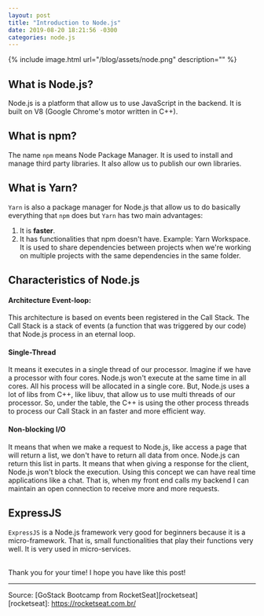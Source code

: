 ```yaml
---
layout: post
title: "Introduction to Node.js"
date: 2019-08-20 18:21:56 -0300
categories: node.js
---
```


{% include image.html url="/blog/assets/node.png" description="" %}

## What is Node.js?

Node.js is a platform that allow us to use JavaScript in the backend. It is built on V8 (Google Chrome's motor written in C++).

## What is npm?

The name `npm` means Node Package Manager. It is used to install and manage third party libraries. It also allow us to publish our own libraries.

## What is Yarn?

`Yarn` is also a package manager for Node.js that allow us to do basically everything that `npm` does but `Yarn` has two main advantages:  
<ol>
  <li> It is <strong>faster</strong>. </li>  
  <li> It has functionalities that npm doesn't have. Example: Yarn Workspace. It is used to share dependencies between projects when we're working on multiple projects with the same dependencies in the same folder. </li>   
</ol>  

## Characteristics of Node.js

#### Architecture Event-loop:

This architecture is based on events been registered in the Call Stack. The Call Stack is a stack of events (a function that was triggered by our code) that Node.js process in an eternal loop.

#### Single-Thread

It means it executes in a single thread of our processor. Imagine if we have a processor with four cores. Node.js won't execute at the same time in all cores. All his process will be allocated in a single core. But, Node.js uses a lot of libs from C++, like libuv, that allow us to use multi threads of our processor. So, under the table, the C++ is using the other process threads to process our Call Stack in an faster and more efficient way.

#### Non-blocking I/O

It means that when we make a request to Node.js, like access a page that will return a list, we don't have to return all data from once. Node.js can return this list in parts. It means that when giving a response for the client, Node.js won't block the execution. Using this concept we can have real time applications like a chat. That is, when my front end calls my backend I can maintain an open connection to receive more and more requests.

## ExpressJS

`ExpressJS` is a Node.js framework very good for beginners because it is a micro-framework. That is, small functionalities that play their functions very well. It is very used in micro-services.

<br>Thank you for your time! I hope you have like this post!

***
Source: [GoStack Bootcamp from RocketSeat][rocketseat]  
[rocketseat]: https://rocketseat.com.br/

